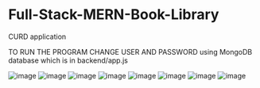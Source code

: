 # Full-Stack-MERN-Book-Library
CURD application

TO RUN THE PROGRAM CHANGE USER AND PASSWORD using MongoDB database which is in backend/app.js

![image](https://user-images.githubusercontent.com/84002353/189513858-3a51ec52-b720-458f-9643-584ea695ddc8.png)
![image](https://user-images.githubusercontent.com/84002353/189513868-d953d6a4-23ba-4e2c-abd9-b6e12d7fa989.png)
![image](https://user-images.githubusercontent.com/84002353/189513891-a217c369-862d-429f-9e9a-9615c5c22dd1.png)
![image](https://user-images.githubusercontent.com/84002353/189513909-36673799-9aac-4ec3-b68d-027292323de0.png)
![image](https://user-images.githubusercontent.com/84002353/189513916-1e37c5d0-e9a7-4a15-b821-e12ff3e9118f.png)
![image](https://user-images.githubusercontent.com/84002353/189513927-8774fc09-73b9-45da-a931-cd4713e8f809.png)
![image](https://user-images.githubusercontent.com/84002353/189513960-a3f8b490-cb9e-4f7e-bb62-8cd0c8c75414.png)
![image](https://user-images.githubusercontent.com/84002353/189513986-8f53b7fa-9295-4ea0-b419-b9525718df60.png)


